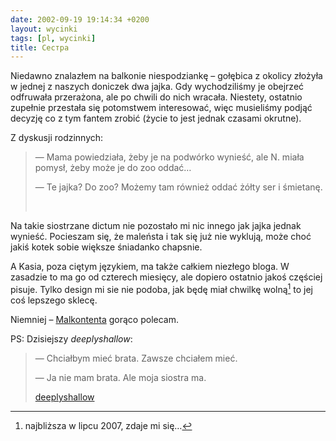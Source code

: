 ```yaml
---
date: 2002-09-19 19:14:34 +0200
layout: wycinki
tags: [pl, wycinki]
title: Сестра
---
```


Niedawno znalazłem na balkonie niespodziankę – gołębica z okolicy złożyła w jednej z naszych doniczek dwa jajka. Gdy wychodziliśmy je obejrzeć odfruwała przerażona, ale po chwili do nich wracała. Niestety, ostatnio zupełnie przestała się potomstwem interesować, więc musieliśmy podjąć decyzję co z tym fantem zrobić (życie to jest jednak czasami okrutne).

Z dyskusji rodzinnych:

> — Mama powiedziała, żeby je na podwórko wynieść, ale N. miała pomysł, żeby może je do zoo oddać…
>
> — Te jajka? Do zoo? Możemy tam również oddać żółty ser i śmietanę.
>
>  

Na takie siostrzane dictum nie pozostało mi nic innego jak jajka jednak wynieść. Pocieszam się, że maleństa i tak się już nie wyklują, może choć jakiś kotek sobie większe śniadanko chapsnie.

A Kasia, poza ciętym językiem, ma także całkiem niezłego bloga. W zasadzie to ma go od czterech miesięcy, ale dopiero ostatnio jakoś częściej pisuje. Tylko design mi sie nie podoba, jak będę miał chwilkę wolną[^1] to jej coś lepszego sklecę.

Niemniej – [Malkontenta](http://malkontent.pl/ 'Usługi malkontenckie') gorąco polecam.

PS: Dzisiejszy <cite>deeplyshallow</cite>:

> — Chciałbym mieć brata. Zawsze chciałem mieć.
>
> — Ja nie mam brata. Ale moja siostra ma.
>
> [deeplyshallow](http://deeplyshallow.com/archive/000423.html#000423 '„Engaging intellect”')

[^1]: najbliższa w lipcu 2007, zdaje mi się…
